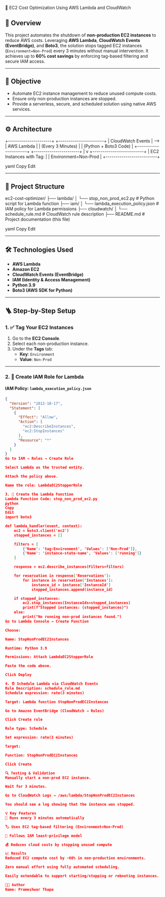 🚀 EC2 Cost Optimization Using AWS Lambda and CloudWatch

## 📌 Overview

This project automates the shutdown of **non-production EC2 instances** to reduce AWS costs. Leveraging **AWS Lambda**, **CloudWatch Events (EventBridge)**, and **Boto3**, the solution stops tagged EC2 instances (`Environment=Non-Prod`) every 3 minutes without manual intervention. It achieves up to **60% cost savings** by enforcing tag-based filtering and secure IAM access.

---

## 🎯 Objective

- Automate EC2 instance management to reduce unused compute costs.
- Ensure only non-production instances are stopped.
- Provide a serverless, secure, and scheduled solution using native AWS services.

---

## ⚙️ Architecture

+----------------------+ +-----------------------+
| CloudWatch Events | --> | AWS Lambda |
| (Every 3 Minutes) | | (Python + Boto3 Code) |
+----------------------+ +-----------------------+
|
v
+--------------------------+
| EC2 Instances with Tag: |
| Environment=Non-Prod |
+--------------------------+

yaml
Copy
Edit

---

## 📁 Project Structure

ec2-cost-optimizer/
├── lambda/
│ └── stop_non_prod_ec2.py # Python script for Lambda function
├── iam/
│ └── lambda_execution_policy.json # IAM policy for Lambda permissions
├── cloudwatch/
│ └── schedule_rule.md # CloudWatch rule description
├── README.md # Project documentation (this file)

yaml
Copy
Edit

---

## 🛠️ Technologies Used

- **AWS Lambda**
- **Amazon EC2**
- **CloudWatch Events (EventBridge)**
- **IAM (Identity & Access Management)**
- **Python 3.9**
- **Boto3 (AWS SDK for Python)**

---

## 🪜 Step-by-Step Setup

### 1. ✅ Tag Your EC2 Instances
1. Go to the **EC2 Console**.
2. Select each non-production instance.
3. Under the **Tags** tab:
   - **Key**: `Environment`
   - **Value**: `Non-Prod`

---

### 2. 🔐 Create IAM Role for Lambda

#### IAM Policy: `lambda_execution_policy.json`

```json
{
  "Version": "2012-10-17",
  "Statement": [
    {
      "Effect": "Allow",
      "Action": [
        "ec2:DescribeInstances",
        "ec2:StopInstances"
      ],
      "Resource": "*"
    }
  ]
}
Go to IAM → Roles → Create Role

Select Lambda as the trusted entity.

Attach the policy above.

Name the role: LambdaEC2StopperRole

3. 🧠 Create the Lambda Function
Lambda Function Code: stop_non_prod_ec2.py
python
Copy
Edit
import boto3

def lambda_handler(event, context):
    ec2 = boto3.client('ec2')
    stopped_instances = []

    filters = [
        {'Name': 'tag:Environment', 'Values': ['Non-Prod']},
        {'Name': 'instance-state-name', 'Values': ['running']}
    ]

    response = ec2.describe_instances(Filters=filters)

    for reservation in response['Reservations']:
        for instance in reservation['Instances']:
            instance_id = instance['InstanceId']
            stopped_instances.append(instance_id)

    if stopped_instances:
        ec2.stop_instances(InstanceIds=stopped_instances)
        print(f"Stopped instances: {stopped_instances}")
    else:
        print("No running non-prod instances found.")
Go to Lambda Console → Create Function

Choose:

Name: StopNonProdEC2Instances

Runtime: Python 3.9

Permissions: Attach LambdaEC2StopperRole

Paste the code above.

Click Deploy

4. ⏰ Schedule Lambda via CloudWatch Events
Rule Description: schedule_rule.md
Schedule expression: rate(3 minutes)

Target: Lambda function StopNonProdEC2Instances

Go to Amazon EventBridge (CloudWatch → Rules)

Click Create rule

Rule type: Schedule

Set expression: rate(3 minutes)

Target:

Function: StopNonProdEC2Instances

Click Create

🔍 Testing & Validation
Manually start a non-prod EC2 instance.

Wait for 3 minutes.

Go to CloudWatch Logs → /aws/lambda/StopNonProdEC2Instances

You should see a log showing that the instance was stopped.

💡 Key Features
🔁 Runs every 3 minutes automatically

🏷️ Uses EC2 tag-based filtering (Environment=Non-Prod)

🔐 Follows IAM least-privilege model

💰 Reduces cloud costs by stopping unused compute

📈 Results
Reduced EC2 compute cost by ~60% in non-production environments.

Zero manual effort using fully automated scheduling.

Easily extendable to support starting/stopping or rebooting instances.

👨‍💻 Author
Name: Prameshwar Thapa


